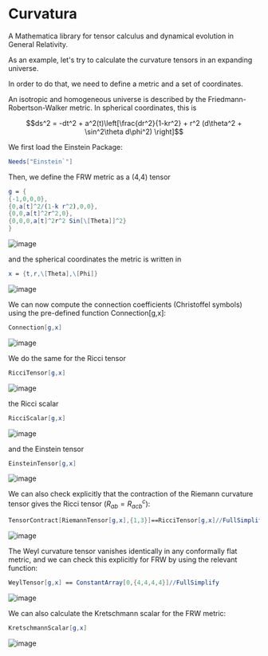 # Curvatura
A Mathematica library for tensor calculus and dynamical evolution in General Relativity.

As an example, let's try to calculate the curvature tensors in an expanding universe.

In order to do that, we need to define a metric and a set of coordinates. 

An isotropic and homogeneous universe is described by the Friedmann-Robertson-Walker metric. In spherical coordinates, this is
```math
ds^2 = -dt^2 + a^2(t)\left[\frac{dr^2}{1-kr^2} + r^2 (d\theta^2 + \sin^2\theta d\phi^2) \right]
```

We first load the Einstein Package:
```Mathematica
Needs["Einstein`"]
```

Then, we define the FRW metric as a (4,4) tensor
```Mathematica
g = {
{-1,0,0,0},
{0,a[t]^2/(1-k r^2),0,0},
{0,0,a[t]^2r^2,0},
{0,0,0,a[t]^2r^2 Sin[\[Theta]]^2}
}
```
![image](https://github.com/apalessandro/Curvatura/assets/48097299/400158ae-f3e3-4ba4-b577-bb6394a6d2bc)

and the spherical coordinates the metric is written in
```Mathematica
x = {t,r,\[Theta],\[Phi]}
```
![image](https://github.com/apalessandro/Curvatura/assets/48097299/b27f0e21-9933-4504-8b10-f489e1ba14f4)

We can now compute the connection coefficients (Christoffel symbols) using the pre-defined function Connection[g,x]:
```Mathematica
Connection[g,x]
```
![image](https://github.com/apalessandro/Curvatura/assets/48097299/3072f400-abe5-4821-ba7d-cac63f260097)

We do the same for the Ricci tensor
```Mathematica
RicciTensor[g,x]
```
![image](https://github.com/apalessandro/Curvatura/assets/48097299/a97b734b-cd5f-4b56-802a-99707542add1)

the Ricci scalar
```Mathematica
RicciScalar[g,x]
```
![image](https://github.com/apalessandro/Curvatura/assets/48097299/bd9325c4-40df-49e1-8cc3-1b6a4202ea28)

and the Einstein tensor
```Mathematica
EinsteinTensor[g,x]
```
![image](https://github.com/apalessandro/Curvatura/assets/48097299/50387ad2-60cc-464c-acc1-d73f78d52dc3)

We can also check explicitly that the contraction of the Riemann curvature tensor gives the Ricci tensor ($R_{ab} = R^c_{acb}$):
```Mathematica
TensorContract[RiemannTensor[g,x],{1,3}]==RicciTensor[g,x]//FullSimplify
```
![image](https://github.com/apalessandro/Curvatura/assets/48097299/87a7a13f-dda7-42ab-ae1e-f890f792d173)

The Weyl curvature tensor vanishes identically in any conformally flat metric, and we can check this explicitly for FRW by using the relevant function:
```Mathematica
WeylTensor[g,x] == ConstantArray[0,{4,4,4,4}]//FullSimplify
```
![image](https://github.com/apalessandro/Curvatura/assets/48097299/9ada3762-575e-4a9b-bc33-1b5e6327e9c4)

We can also calculate the Kretschmann scalar for the FRW metric:
```Mathematica
KretschmannScalar[g,x]
```
![image](https://github.com/apalessandro/Curvatura/assets/48097299/0e2740ee-1877-4a30-95e7-89e1d6450d9c)
